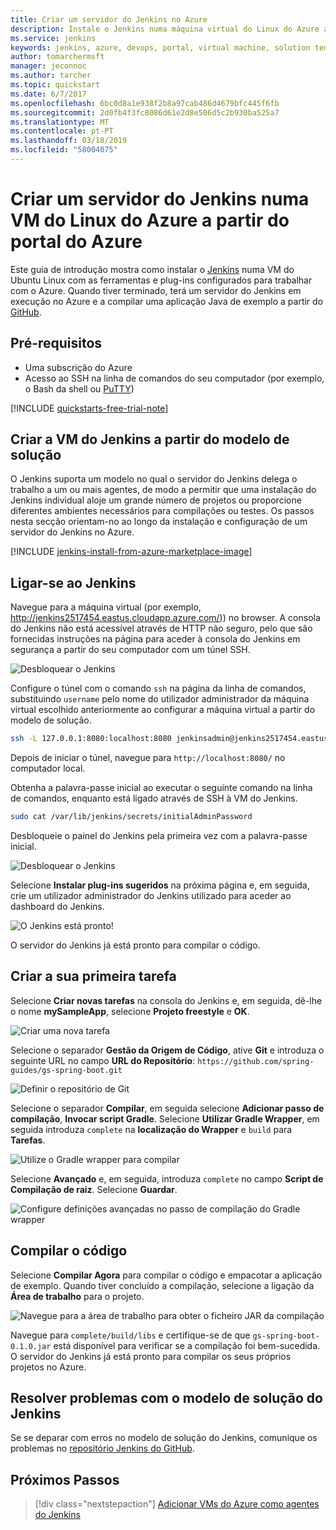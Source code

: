 ```yaml
---
title: Criar um servidor do Jenkins no Azure
description: Instale o Jenkins numa máquina virtual do Linux do Azure a partir do modelo de solução do Jenkins e crie uma aplicação Java de exemplo.
ms.service: jenkins
keywords: jenkins, azure, devops, portal, virtual machine, solution template
author: tomarchermsft
manager: jeconnoc
ms.author: tarcher
ms.topic: quickstart
ms.date: 6/7/2017
ms.openlocfilehash: 6bc0d8a1e938f2b8a97cab486d4679bfc445f6fb
ms.sourcegitcommit: 2d0fb4f3fc8086d61e2d8e506d5c2b930ba525a7
ms.translationtype: MT
ms.contentlocale: pt-PT
ms.lasthandoff: 03/18/2019
ms.locfileid: "58004075"
---
```

# <a name="create-a-jenkins-server-on-an-azure-linux-vm-from-the-azure-portal"></a>Criar um servidor do Jenkins numa VM do Linux do Azure a partir do portal do Azure

Este guia de introdução mostra como instalar o [Jenkins](https://jenkins.io) numa VM do Ubuntu Linux com as ferramentas e plug-ins configurados para trabalhar com o Azure. Quando tiver terminado, terá um servidor do Jenkins em execução no Azure e a compilar uma aplicação Java de exemplo a partir do [GitHub](https://github.com).

## <a name="prerequisites"></a>Pré-requisitos

* Uma subscrição do Azure
* Acesso ao SSH na linha de comandos do seu computador (por exemplo, o Bash da shell ou [PuTTY](https://www.putty.org/))

[!INCLUDE [quickstarts-free-trial-note](../../includes/quickstarts-free-trial-note.md)]

## <a name="create-the-jenkins-vm-from-the-solution-template"></a>Criar a VM do Jenkins a partir do modelo de solução
O Jenkins suporta um modelo no qual o servidor do Jenkins delega o trabalho a um ou mais agentes, de modo a permitir que uma instalação do Jenkins individual aloje um grande número de projetos ou proporcione diferentes ambientes necessários para compilações ou testes. Os passos nesta secção orientam-no ao longo da instalação e configuração de um servidor do Jenkins no Azure.

[!INCLUDE [jenkins-install-from-azure-marketplace-image](../../includes/jenkins-install-from-azure-marketplace-image.md)]

## <a name="connect-to-jenkins"></a>Ligar-se ao Jenkins

Navegue para a máquina virtual (por exemplo, http://jenkins2517454.eastus.cloudapp.azure.com/)) no browser. A consola do Jenkins não está acessível através de HTTP não seguro, pelo que são fornecidas instruções na página para aceder à consola do Jenkins em segurança a partir do seu computador com um túnel SSH.

![Desbloquear o Jenkins](./media/install-jenkins-solution-template/jenkins-ssh-instructions.png)

Configure o túnel com o comando `ssh` na página da linha de comandos, substituindo `username` pelo nome do utilizador administrador da máquina virtual escolhido anteriormente ao configurar a máquina virtual a partir do modelo de solução.

```bash
ssh -L 127.0.0.1:8080:localhost:8080 jenkinsadmin@jenkins2517454.eastus.cloudapp.azure.com
```

Depois de iniciar o túnel, navegue para `http://localhost:8080/` no computador local. 

Obtenha a palavra-passe inicial ao executar o seguinte comando na linha de comandos, enquanto está ligado através de SSH à VM do Jenkins.

```bash
sudo cat /var/lib/jenkins/secrets/initialAdminPassword
```

Desbloqueie o painel do Jenkins pela primeira vez com a palavra-passe inicial.

![Desbloquear o Jenkins](./media/install-jenkins-solution-template/jenkins-unlock.png)

Selecione **Instalar plug-ins sugeridos** na próxima página e, em seguida, crie um utilizador administrador do Jenkins utilizado para aceder ao dashboard do Jenkins.

![O Jenkins está pronto!](./media/install-jenkins-solution-template/jenkins-welcome.png)

O servidor do Jenkins já está pronto para compilar o código.

## <a name="create-your-first-job"></a>Criar a sua primeira tarefa

Selecione **Criar novas tarefas** na consola do Jenkins e, em seguida, dê-lhe o nome **mySampleApp**, selecione **Projeto freestyle** e **OK**.

![Criar uma nova tarefa](./media/install-jenkins-solution-template/jenkins-new-job.png) 

Selecione o separador **Gestão da Origem de Código**, ative **Git** e introduza o seguinte URL no campo **URL do Repositório**: `https://github.com/spring-guides/gs-spring-boot.git`

![Definir o repositório de Git](./media/install-jenkins-solution-template/jenkins-job-git-configuration.png) 

Selecione o separador **Compilar**, em seguida selecione **Adicionar passo de compilação**, **Invocar script Gradle**. Selecione **Utilizar Gradle Wrapper**, em seguida introduza `complete` na **localização do Wrapper** e `build` para **Tarefas**.

![Utilize o Gradle wrapper para compilar](./media/install-jenkins-solution-template/jenkins-job-gradle-config.png) 

Selecione **Avançado** e, em seguida, introduza `complete` no campo **Script de Compilação de raiz**. Selecione **Guardar**.

![Configure definições avançadas no passo de compilação do Gradle wrapper](./media/install-jenkins-solution-template/jenkins-job-gradle-advances.png) 

## <a name="build-the-code"></a>Compilar o código

Selecione **Compilar Agora** para compilar o código e empacotar a aplicação de exemplo. Quando tiver concluído a compilação, selecione a ligação da **Área de trabalho** para o projeto.

![Navegue para a área de trabalho para obter o ficheiro JAR da compilação](./media/install-jenkins-solution-template/jenkins-access-workspace.png) 

Navegue para `complete/build/libs` e certifique-se de que `gs-spring-boot-0.1.0.jar` está disponível para verificar se a compilação foi bem-sucedida. O servidor do Jenkins já está pronto para compilar os seus próprios projetos no Azure.

## <a name="troubleshooting-the-jenkins-solution-template"></a>Resolver problemas com o modelo de solução do Jenkins

Se se deparar com erros no modelo de solução do Jenkins, comunique os problemas no [repositório Jenkins do GitHub](https://github.com/azure/jenkins/issues).

## <a name="next-steps"></a>Próximos Passos

> [!div class="nextstepaction"]
> [Adicionar VMs do Azure como agentes do Jenkins](jenkins-azure-vm-agents.md)
